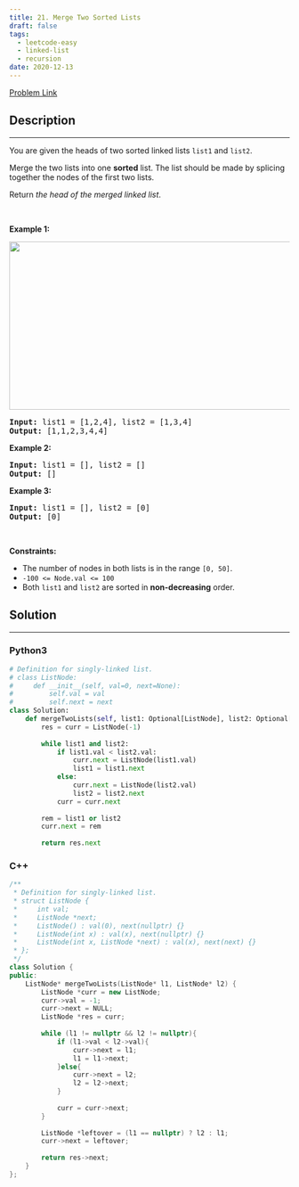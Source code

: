 ```yaml
---
title: 21. Merge Two Sorted Lists
draft: false
tags: 
  - leetcode-easy
  - linked-list
  - recursion
date: 2020-12-13
---
```


[Problem Link](https://leetcode.com/problems/merge-two-sorted-lists/)

## Description

---
<p>You are given the heads of two sorted linked lists <code>list1</code> and <code>list2</code>.</p>

<p>Merge the two lists into one <strong>sorted</strong> list. The list should be made by splicing together the nodes of the first two lists.</p>

<p>Return <em>the head of the merged linked list</em>.</p>

<p>&nbsp;</p>
<p><strong class="example">Example 1:</strong></p>
<img alt="" src="https://assets.leetcode.com/uploads/2020/10/03/merge_ex1.jpg" style="width: 662px; height: 302px;" />
<pre>
<strong>Input:</strong> list1 = [1,2,4], list2 = [1,3,4]
<strong>Output:</strong> [1,1,2,3,4,4]
</pre>

<p><strong class="example">Example 2:</strong></p>

<pre>
<strong>Input:</strong> list1 = [], list2 = []
<strong>Output:</strong> []
</pre>

<p><strong class="example">Example 3:</strong></p>

<pre>
<strong>Input:</strong> list1 = [], list2 = [0]
<strong>Output:</strong> [0]
</pre>

<p>&nbsp;</p>
<p><strong>Constraints:</strong></p>

<ul>
	<li>The number of nodes in both lists is in the range <code>[0, 50]</code>.</li>
	<li><code>-100 &lt;= Node.val &lt;= 100</code></li>
	<li>Both <code>list1</code> and <code>list2</code> are sorted in <strong>non-decreasing</strong> order.</li>
</ul>


## Solution

---
### Python3
``` py title='merge-two-sorted-lists'
# Definition for singly-linked list.
# class ListNode:
#     def __init__(self, val=0, next=None):
#         self.val = val
#         self.next = next
class Solution:
    def mergeTwoLists(self, list1: Optional[ListNode], list2: Optional[ListNode]) -> Optional[ListNode]:
        res = curr = ListNode(-1)
        
        while list1 and list2:
            if list1.val < list2.val:
                curr.next = ListNode(list1.val)
                list1 = list1.next
            else:
                curr.next = ListNode(list2.val)
                list2 = list2.next
            curr = curr.next
        
        rem = list1 or list2
        curr.next = rem
        
        return res.next
```
### C++
``` cpp title='merge-two-sorted-lists'
/**
 * Definition for singly-linked list.
 * struct ListNode {
 *     int val;
 *     ListNode *next;
 *     ListNode() : val(0), next(nullptr) {}
 *     ListNode(int x) : val(x), next(nullptr) {}
 *     ListNode(int x, ListNode *next) : val(x), next(next) {}
 * };
 */
class Solution {
public:
    ListNode* mergeTwoLists(ListNode* l1, ListNode* l2) {
        ListNode *curr = new ListNode;
        curr->val = -1;
        curr->next = NULL;
        ListNode *res = curr;
        
        while (l1 != nullptr && l2 != nullptr){
            if (l1->val < l2->val){
                curr->next = l1;
                l1 = l1->next;
            }else{
                curr->next = l2;
                l2 = l2->next;
            }
            
            curr = curr->next;
        }
        
        ListNode *leftover = (l1 == nullptr) ? l2 : l1;
        curr->next = leftover;
        
        return res->next;
    }
};
```

